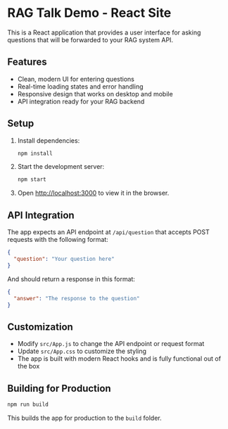 # RAG Talk Demo - React Site

This is a React application that provides a user interface for asking questions
that will be forwarded to your RAG system API.

## Features

- Clean, modern UI for entering questions
- Real-time loading states and error handling
- Responsive design that works on desktop and mobile
- API integration ready for your RAG backend

## Setup

1. Install dependencies:
   ```bash
   npm install
   ```

2. Start the development server:
   ```bash
   npm start
   ```

3. Open [http://localhost:3000](http://localhost:3000) to view it in the
   browser.

## API Integration

The app expects an API endpoint at `/api/question` that accepts POST requests
with the following format:

```json
{
  "question": "Your question here"
}
```

And should return a response in this format:

```json
{
  "answer": "The response to the question"
}
```

## Customization

- Modify `src/App.js` to change the API endpoint or request format
- Update `src/App.css` to customize the styling
- The app is built with modern React hooks and is fully functional out of the
  box

## Building for Production

```bash
npm run build
```

This builds the app for production to the `build` folder.
